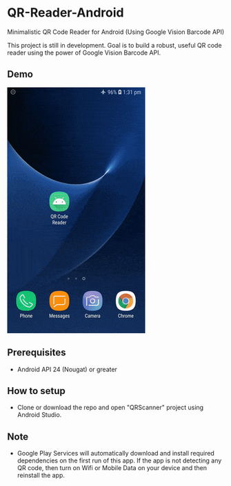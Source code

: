 # QR-Reader-Android
Minimalistic QR Code Reader for Android (Using Google Vision Barcode API)  

This project is still in development. Goal is to build a robust, useful QR code reader using the power of Google Vision Barcode API.

## Demo

![demo gif](demo.gif)

## Prerequisites

- Android API 24 (Nougat) or greater

## How to setup

- Clone or download the repo and open "QRScanner" project using Android Studio.

## Note

- Google Play Services will automatically download and install required dependencies on the first run of this app. If the app is not detecting any QR code, then turn on Wifi or Mobile Data on your device and then reinstall the app.
